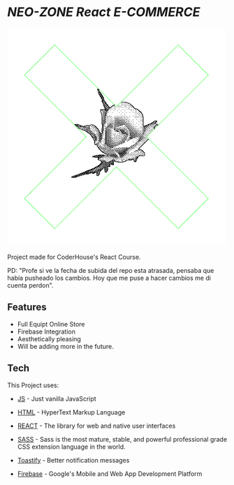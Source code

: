 # _NEO-ZONE React E-COMMERCE_

[![NeoZone>](https://github.com/IDJoshy/Student-Buddy/blob/main/assets/image/button/rose_button.gif?raw=true)](https://neo-zone.vercel.app/)

Project made for CoderHouse's React Course.

PD: "Profe si ve la fecha de subida del repo esta atrasada, pensaba que había pusheado los cambios. Hoy que me puse a hacer cambios me di cuenta perdon".

## Features
- Full Equipt Online Store
- Firebase Integration
- Aesthetically pleasing
- Will be adding more in the future.

## Tech

This Project uses:

- [JS] - Just vanilla JavaScript
- [HTML] - HyperText Markup Language
- [REACT] -  The library for web and native user interfaces
- [SASS] - Sass is the most mature, stable, and powerful professional grade CSS extension language in the world.
- [Toastify] - Better notification messages
- [Firebase] - Google's Mobile and Web App Development Platform

   [Toastify]: <https://apvarun.github.io/toastify-js/>
   [HTML]: <https://developer.mozilla.org/es/docs/Web/HTML>
   [React]: <https://react.dev/>
   [JS]: <https://developer.mozilla.org/en-US/docs/Web/JavaScript>
   [SASS]: <https://sass-lang.com/>
   [Firebase]: <https://firebase.google.com/>
 